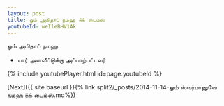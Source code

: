 ```yaml
---
layout: post
title: ஓம் அமிதாப் நமஹ ௧௧ டைம்ஸ்
youtubeId: weIleBHV1Ak
---
```

 
 
 ஓம் அமிதாப் நமஹ  
 
 -  யார் அளவீட்டுக்கு அப்பாற்பட்டவர் 
 
  
 
  
 
 
 
 
 
 


{% include youtubePlayer.html id=page.youtubeId %}
 
[Next]({{ site.baseurl }}{% link  split2/_posts/2014-11-14-ஓம் ஸ்வர்பானுவே நமஹ ௧௧ டைம்ஸ்.md%})
 

